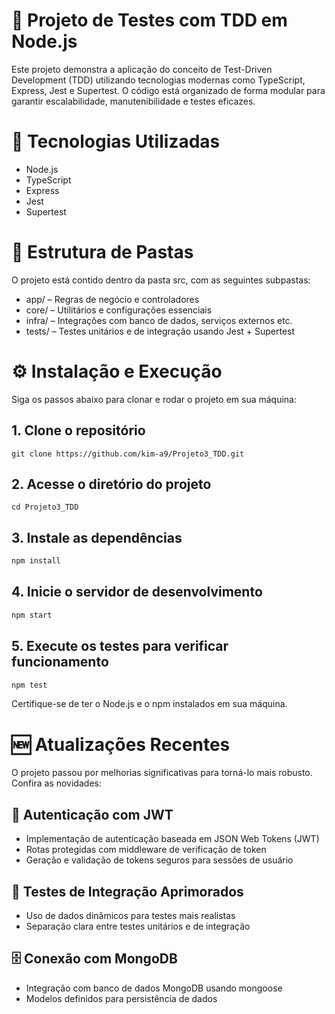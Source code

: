 ﻿# 🧪 Projeto de Testes com TDD em Node.js

Este projeto demonstra a aplicação do conceito de Test-Driven Development (TDD) utilizando tecnologias modernas como TypeScript, Express, Jest e Supertest. O código está organizado de forma modular para garantir escalabilidade, manutenibilidade e testes eficazes.

# 🚀 Tecnologias Utilizadas
- Node.js
- TypeScript
- Express
- Jest
- Supertest
  
# 📁 Estrutura de Pastas
O projeto está contido dentro da pasta src, com as seguintes subpastas:
- app/ – Regras de negócio e controladores
- core/ – Utilitários e configurações essenciais
- infra/ – Integrações com banco de dados, serviços externos etc.
- tests/ – Testes unitários e de integração usando Jest + Supertest

# ⚙️ Instalação e Execução
Siga os passos abaixo para clonar e rodar o projeto em sua máquina:
## 1. Clone o repositório
```console
git clone https://github.com/kim-a9/Projeto3_TDD.git

```
##  2. Acesse o diretório do projeto
```console
cd Projeto3_TDD

```
##  3. Instale as dependências
```javascript
npm install

```
##  4. Inicie o servidor de desenvolvimento
```javascript
npm start

```
##  5. Execute os testes para verificar funcionamento
```javascript
npm test

```
Certifique-se de ter o Node.js e o npm instalados em sua máquina.


# 🆕 Atualizações Recentes
O projeto passou por melhorias significativas para torná-lo mais robusto. Confira as novidades:

## 🔐 Autenticação com JWT
- Implementação de autenticação baseada em JSON Web Tokens (JWT)
- Rotas protegidas com middleware de verificação de token
- Geração e validação de tokens seguros para sessões de usuário

## 🧪 Testes de Integração Aprimorados
- Uso de dados dinâmicos para testes mais realistas
- Separação clara entre testes unitários e de integração

## 🗄️ Conexão com MongoDB
- Integração com banco de dados MongoDB usando mongoose
- Modelos definidos para persistência de dados
